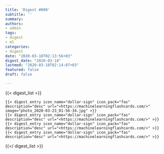 ```yaml
---
title: 'Digest #000'
subtitle: ''
summary: 
authors:
- admin
tags:
- digest
- ml
categories:
- digest
date: "2020-03-18T02:13:56+03"
digest_date: "2020-03-18"
lastmod: "2020-03-18T02:14:07+03"
featured: false
draft: false

---
```


{{< digest_list >}}

    {{< digest_entry icon_name="dollar-sign" icon_pack="fas" description="desc" url="<https://machinelearningflashcards.com/>" image="photo_2020-03-23_01-56-34.jpg" >}}
    {{< digest_entry icon_name="dollar-sign" icon_pack="fas" description="desc" url="<https://machinelearningflashcards.com/>" >}}
    {{< digest_entry icon_name="dollar-sign" icon_pack="fas" description="desc" url="<https://machinelearningflashcards.com/>" >}}
    {{< digest_entry icon_name="dollar-sign" icon_pack="fas" description="desc" url="<https://machinelearningflashcards.com/>" >}}

{{</ digest_list >}}
